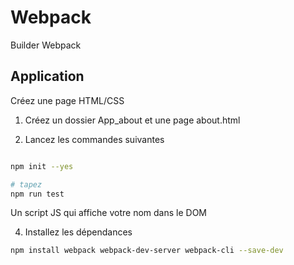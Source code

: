# Webpack 

Builder Webpack

## Application 

Créez une page HTML/CSS

1. Créez un dossier App_about et une page about.html

2. Lancez les commandes suivantes

```bash

npm init --yes

# tapez 
npm run test
```

Un script JS qui affiche votre nom dans le DOM 

4. Installez les dépendances

```bash
npm install webpack webpack-dev-server webpack-cli --save-dev 

```